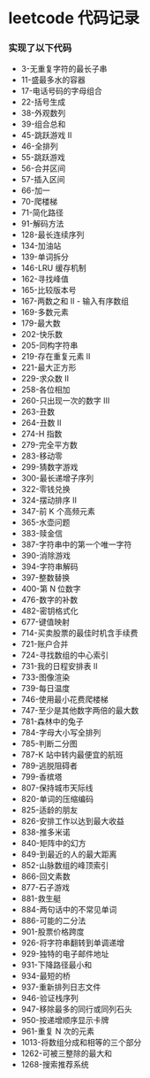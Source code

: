 # leetcode 代码记录
### 实现了以下代码
-  3-无重复字符的最长子串
-  11-盛最多水的容器
-  17-电话号码的字母组合
-  22-括号生成
-  38-外观数列
-  39-组合总和
-  45-跳跃游戏 II
-  46-全排列
-  55-跳跃游戏
-  56-合并区间
-  57-插入区间
-  66-加一
-  70-爬楼梯
-  71-简化路径
-  91-解码方法
-  128-最长连续序列
-  134-加油站
-  139-单词拆分
-  146-LRU 缓存机制
-  162-寻找峰值
-  165-比较版本号
-  167-两数之和 II - 输入有序数组
-  169-多数元素
-  179-最大数
-  202-快乐数
-  205-同构字符串
-  219-存在重复元素 II
-  221-最大正方形
-  229-求众数 II
-  258-各位相加
-  260-只出现一次的数字 III
-  263-丑数
-  264-丑数 II
-  274-H 指数
-  279-完全平方数
-  283-移动零
-  299-猜数字游戏
-  300-最长递增子序列
-  322-零钱兑换
-  324-摆动排序 II
-  347-前 K 个高频元素
-  365-水壶问题
-  383-赎金信
-  387-字符串中的第一个唯一字符
-  390-消除游戏
-  394-字符串解码
-  397-整数替换
-  400-第 N 位数字
-  476-数字的补数
-  482-密钥格式化
-  677-键值映射
-  714-买卖股票的最佳时机含手续费
-  721-账户合并
-  724-寻找数组的中心索引
-  731-我的日程安排表 II
-  733-图像渲染
-  739-每日温度
-  746-使用最小花费爬楼梯
-  747-至少是其他数字两倍的最大数
-  781-森林中的兔子
-  784-字母大小写全排列
-  785-判断二分图
-  787-K 站中转内最便宜的航班
-  789-逃脱阻碍者
-  799-香槟塔
-  807-保持城市天际线
-  820-单词的压缩编码
-  825-适龄的朋友
-  826-安排工作以达到最大收益
-  838-推多米诺
-  840-矩阵中的幻方
-  849-到最近的人的最大距离
-  852-山脉数组的峰顶索引
-  866-回文素数
-  877-石子游戏
-  881-救生艇
-  884-两句话中的不常见单词
-  886-可能的二分法
-  901-股票价格跨度
-  926-将字符串翻转到单调递增
-  929-独特的电子邮件地址
-  931-下降路径最小和
-  934-最短的桥
-  937-重新排列日志文件
-  946-验证栈序列
-  947-移除最多的同行或同列石头
-  950-按递增顺序显示卡牌
-  961-重复 N 次的元素
-  1013-将数组分成和相等的三个部分
-  1262-可被三整除的最大和
-  1268-搜索推荐系统